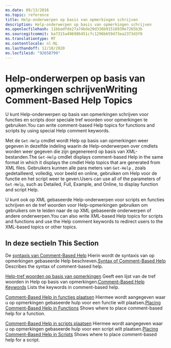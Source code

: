 ```yaml
---
ms.date: 09/13/2016
ms.topic: reference
title: Help-onderwerpen op basis van opmerkingen schrijven
description: Help-onderwerpen op basis van opmerkingen schrijven
ms.openlocfilehash: 11bbadfde27a74bde29d336b91516939e7265b3b
ms.sourcegitcommit: ba7315a496986451cfc1296b659d73ea2373d3f0
ms.translationtype: MT
ms.contentlocale: nl-NL
ms.lasthandoff: 12/10/2020
ms.locfileid: "92658799"
---
```

# <a name="writing-comment-based-help-topics"></a><span data-ttu-id="4b4d0-103">Help-onderwerpen op basis van opmerkingen schrijven</span><span class="sxs-lookup"><span data-stu-id="4b4d0-103">Writing Comment-Based Help Topics</span></span>

<span data-ttu-id="4b4d0-104">U kunt Help-onderwerpen op basis van opmerkingen schrijven voor functies en scripts door speciale tref woorden voor opmerkingen te gebruiken.</span><span class="sxs-lookup"><span data-stu-id="4b4d0-104">You can write comment-based Help topics for functions and scripts by using special Help comment keywords.</span></span>

 <span data-ttu-id="4b4d0-105">Met de `Get-Help` cmdlet wordt Help op basis van opmerkingen weer gegeven in dezelfde indeling waarin de Help-onderwerpen over cmdlets worden weer gegeven die zijn gegenereerd op basis van XML-bestanden.</span><span class="sxs-lookup"><span data-stu-id="4b4d0-105">The `Get-Help` cmdlet displays comment-based Help in the same format in which it displays the cmdlet Help topics that are generated from XML files.</span></span> <span data-ttu-id="4b4d0-106">Gebruikers kunnen alle para meters van `Get-Help` , zoals gedetailleerd, volledig, voor beeld en online, gebruiken om Help voor de functie en het script weer te geven.</span><span class="sxs-lookup"><span data-stu-id="4b4d0-106">Users can use all of the parameters of `Get-Help`, such as Detailed, Full, Example, and Online, to display function and script Help.</span></span>

 <span data-ttu-id="4b4d0-107">U kunt ook op XML gebaseerde Help-onderwerpen voor scripts en functies schrijven en de tref woorden voor Help-opmerkingen gebruiken om gebruikers om te leiden naar de op XML gebaseerde onderwerpen of andere onderwerpen.</span><span class="sxs-lookup"><span data-stu-id="4b4d0-107">You can also write XML-based Help topics for scripts and functions and use the Help comment keywords to redirect users to the XML-based topics or other topics.</span></span>

## <a name="in-this-section"></a><span data-ttu-id="4b4d0-108">In deze sectie</span><span class="sxs-lookup"><span data-stu-id="4b4d0-108">In This Section</span></span>

 <span data-ttu-id="4b4d0-109">De [syntaxis van Comment-Based Help](./syntax-of-comment-based-help.md) Hierin wordt de syntaxis van op opmerkingen gebaseerde Help beschreven.</span><span class="sxs-lookup"><span data-stu-id="4b4d0-109">[Syntax of Comment-Based Help](./syntax-of-comment-based-help.md) Describes the syntax of comment-based help.</span></span>

 <span data-ttu-id="4b4d0-110">[Help-tref woorden op basis van opmerkingen](./comment-based-help-keywords.md) Geeft een lijst van de tref woorden in Help op basis van opmerkingen.</span><span class="sxs-lookup"><span data-stu-id="4b4d0-110">[Comment-Based Help Keywords](./comment-based-help-keywords.md) Lists the keywords in comment-based help.</span></span>

 <span data-ttu-id="4b4d0-111">[Comment-Based Help in functies plaatsen](./placing-comment-based-help-in-functions.md) Hiermee wordt aangegeven waar u op opmerkingen gebaseerde hulp voor een functie wilt plaatsen.</span><span class="sxs-lookup"><span data-stu-id="4b4d0-111">[Placing Comment-Based Help in Functions](./placing-comment-based-help-in-functions.md) Shows where to place comment-based help for a function.</span></span>

 <span data-ttu-id="4b4d0-112">[Comment-Based Help in scripts plaatsen](./placing-comment-based-help-in-scripts.md) Hiermee wordt aangegeven waar u op opmerkingen gebaseerde hulp voor een script wilt plaatsen.</span><span class="sxs-lookup"><span data-stu-id="4b4d0-112">[Placing Comment-Based Help in Scripts](./placing-comment-based-help-in-scripts.md) Shows where to place comment-based help for a script.</span></span>
